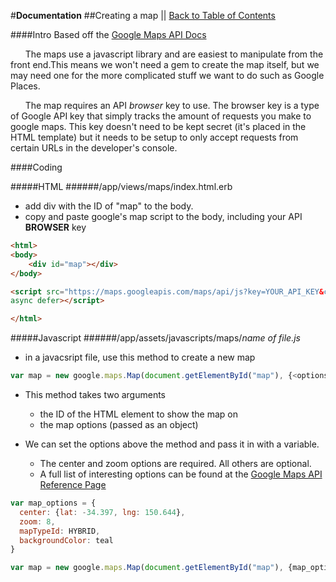 #**Documentation**
##Creating a map || [Back to Table of Contents](_table_of_contents.md)

####Intro
Based off the [Google Maps API Docs](https://developers.google.com/maps/documentation/javascript/tutorial)

&nbsp;&nbsp;&nbsp;&nbsp;&nbsp;&nbsp;The maps use a javascript library and are easiest to manipulate from the front end.This means we won't need a gem to create the map itself, but we may need one for the
more complicated stuff we want to do such as Google Places.

&nbsp;&nbsp;&nbsp;&nbsp;&nbsp;&nbsp;The map requires an API *browser* key to use. The browser key is a type of Google API key that simply tracks the amount of requests you make to google maps. This key doesn't need to be kept secret (it's placed in the HTML template) but it needs to be setup to only accept requests from certain URLs in the developer's console.

####Coding

#####HTML
######/app/views/maps/index.html.erb
* add div with the ID of "map" to the body.
* copy and paste google's map script to the body, including your API **BROWSER** key

```html
<html>
<body>
    <div id="map"></div>
</body>

<script src="https://maps.googleapis.com/maps/api/js?key=YOUR_API_KEY&callback=initMap"
async defer></script>

</html>
```

#####Javascript
######/app/assets/javascripts/maps/*name of file.js*
* in a javacsript file, use this method to create a new map

```js
var map = new google.maps.Map(document.getElementById("map"), {<options>});
```

* This method takes two arguments
    *   the ID of the HTML element to show the map on
    *   the map options (passed as an object)

* We can set the options above the method and pass it in with a variable.
    * The center and zoom options are required. All others are optional.
    * A full list of interesting options can be found at the [Google Maps API Reference Page](https://developers.google.com/maps/documentation/javascript/reference#MapOptions)

```js
var map_options = {
  center: {lat: -34.397, lng: 150.644},
  zoom: 8,
  mapTypeId: HYBRID,
  backgroundColor: teal
}

var map = new google.maps.Map(document.getElementById("map"), {map_options});

```

